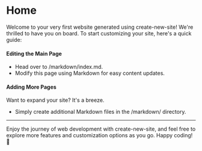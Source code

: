 # Home

Welcome to your very first website generated using create-new-site! We're thrilled to have you on board. To start customizing your site, here's a quick guide:

#### Editing the Main Page

-   Head over to /markdown/index.md.
-   Modify this page using Markdown for easy content updates.

#### Adding More Pages

Want to expand your site? It's a breeze.

-   Simply create additional Markdown files in the /markdown/ directory.

---

Enjoy the journey of web development with create-new-site, and feel free to explore more features and customization options as you go. Happy coding! 🚀
